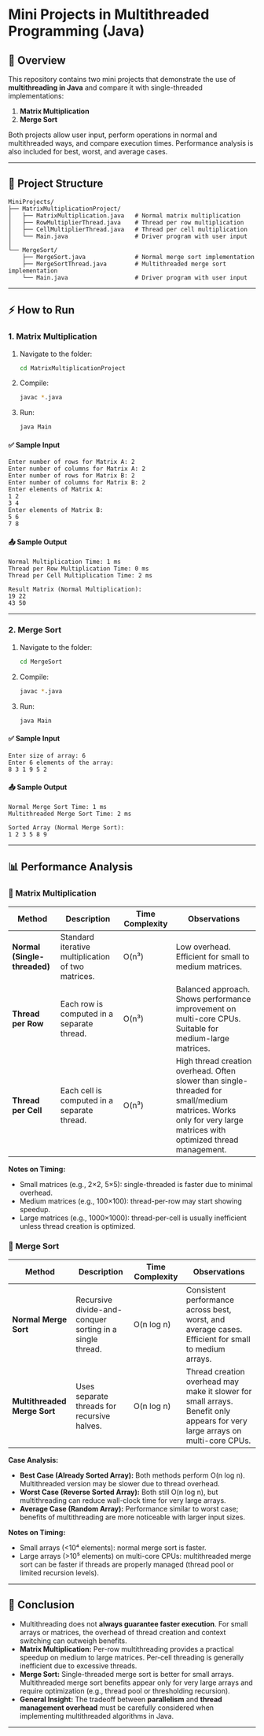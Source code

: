 # Mini Projects in Multithreaded Programming (Java)

## 📌 Overview
This repository contains two mini projects that demonstrate the use of **multithreading in Java** and compare it with single-threaded implementations:

1. **Matrix Multiplication**
2. **Merge Sort**

Both projects allow user input, perform operations in normal and multithreaded ways, and compare execution times. Performance analysis is also included for best, worst, and average cases.

---

## 📂 Project Structure
```
MiniProjects/
├── MatrixMultiplicationProject/
│   ├── MatrixMultiplication.java   # Normal matrix multiplication
│   ├── RowMultiplierThread.java    # Thread per row multiplication
│   ├── CellMultiplierThread.java   # Thread per cell multiplication
│   └── Main.java                   # Driver program with user input
│
└── MergeSort/
    ├── MergeSort.java              # Normal merge sort implementation
    ├── MergeSortThread.java        # Multithreaded merge sort implementation
    └── Main.java                   # Driver program with user input
```

---

## ⚡ How to Run

### 1. Matrix Multiplication
1. Navigate to the folder:
   ```bash
   cd MatrixMultiplicationProject
   ```
2. Compile:
   ```bash
   javac *.java
   ```
3. Run:
   ```bash
   java Main
   ```

#### ✅ Sample Input
```
Enter number of rows for Matrix A: 2
Enter number of columns for Matrix A: 2
Enter number of rows for Matrix B: 2
Enter number of columns for Matrix B: 2
Enter elements of Matrix A:
1 2
3 4
Enter elements of Matrix B:
5 6
7 8
```

#### 📤 Sample Output
```
Normal Multiplication Time: 1 ms
Thread per Row Multiplication Time: 0 ms
Thread per Cell Multiplication Time: 2 ms

Result Matrix (Normal Multiplication):
19 22
43 50
```

---

### 2. Merge Sort
1. Navigate to the folder:
   ```bash
   cd MergeSort
   ```
2. Compile:
   ```bash
   javac *.java
   ```
3. Run:
   ```bash
   java Main
   ```

#### ✅ Sample Input
```
Enter size of array: 6
Enter 6 elements of the array:
8 3 1 9 5 2
```

#### 📤 Sample Output
```
Normal Merge Sort Time: 1 ms
Multithreaded Merge Sort Time: 2 ms

Sorted Array (Normal Merge Sort):
1 2 3 5 8 9
```

---

## 📊 Performance Analysis

### 🔹 Matrix Multiplication
| Method                 | Description                                                                 | Time Complexity | Observations                                                                                     |
|------------------------|-----------------------------------------------------------------------------|----------------|-------------------------------------------------------------------------------------------------|
| **Normal (Single-threaded)** | Standard iterative multiplication of two matrices.                           | O(n³)          | Low overhead. Efficient for small to medium matrices.                                           |
| **Thread per Row**      | Each row is computed in a separate thread.                                   | O(n³)          | Balanced approach. Shows performance improvement on multi-core CPUs. Suitable for medium-large matrices. |
| **Thread per Cell**     | Each cell is computed in a separate thread.                                  | O(n³)          | High thread creation overhead. Often slower than single-threaded for small/medium matrices. Works only for very large matrices with optimized thread management. |

**Notes on Timing:**  
- Small matrices (e.g., 2×2, 5×5): single-threaded is faster due to minimal overhead.  
- Medium matrices (e.g., 100×100): thread-per-row may start showing speedup.  
- Large matrices (e.g., 1000×1000): thread-per-cell is usually inefficient unless thread creation is optimized.

### 🔹 Merge Sort
| Method                     | Description                                                     | Time Complexity       | Observations                                                                                     |
|----------------------------|-----------------------------------------------------------------|---------------------|-------------------------------------------------------------------------------------------------|
| **Normal Merge Sort**       | Recursive divide-and-conquer sorting in a single thread.        | O(n log n)          | Consistent performance across best, worst, and average cases. Efficient for small to medium arrays. |
| **Multithreaded Merge Sort** | Uses separate threads for recursive halves.                     | O(n log n)          | Thread creation overhead may make it slower for small arrays. Benefit only appears for very large arrays on multi-core CPUs. |

**Case Analysis:**
- **Best Case (Already Sorted Array):** Both methods perform O(n log n). Multithreaded version may be slower due to thread overhead.  
- **Worst Case (Reverse Sorted Array):** Both still O(n log n), but multithreading can reduce wall-clock time for very large arrays.  
- **Average Case (Random Array):** Performance similar to worst case; benefits of multithreading are more noticeable with larger input sizes.

**Notes on Timing:**  
- Small arrays (<10⁴ elements): normal merge sort is faster.  
- Large arrays (>10⁵ elements) on multi-core CPUs: multithreaded merge sort can be faster if threads are properly managed (thread pool or limited recursion levels).  

---

## 📝 Conclusion
- Multithreading does not **always guarantee faster execution**. For small arrays or matrices, the overhead of thread creation and context switching can outweigh benefits.  
- **Matrix Multiplication:** Per-row multithreading provides a practical speedup on medium to large matrices. Per-cell threading is generally inefficient due to excessive threads.  
- **Merge Sort:** Single-threaded merge sort is better for small arrays. Multithreaded merge sort benefits appear only for very large arrays and require optimization (e.g., thread pool or thresholding recursion).  
- **General Insight:** The tradeoff between **parallelism** and **thread management overhead** must be carefully considered when implementing multithreaded algorithms in Java.  

---
